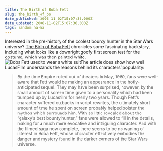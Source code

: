 ```yaml
---
title: The Birth of Boba Fett
slug: the_birth_of_bo
date_published: 2006-11-02T15:07:36.000Z
date_updated: 2006-11-02T15:07:36.000Z
tags: random ha-ha
---
```


Interested in the pre-history of the coolest bounty hunter in the Star Wars universe? [The Birth of Boba Fett](http://www.starwars.com/episode-v/bts/article/f20061019/index.html) chronicles some fascinating backstory, including what looks like a downright goofy first screen test for the costume, which was then painted white.
![Boba Fett used to wear a white suit](http://www.dashes.com/anil/images/boba-white.jpg)The article does show how well LucasFilm understands the reasons behind its characters’ popularity:

> By the time Empire rolled out of theaters in May, 1980, fans were well-aware that Fett would be making an appearance in the hotly-anticipated sequel. They may have been surprised, however, by the small amount of screen time given to a personality which had been trumped up by Lucasfilm for nearly two years. Though Fett’s character suffered cutbacks in script rewrites, the ultimately short amount of time he spent on screen probably helped bolster the mythos which surrounds him. With so little revealed about the “galaxy’s best bounty hunter,” fans were allowed to fill in the details, making for a much more evocative and intriguing character. And with the filmed saga now complete, there seems to be no waning of interest in Boba Fett, whose character effectively embodies the danger and mystery found in the darker corners of the Star Wars universe.
